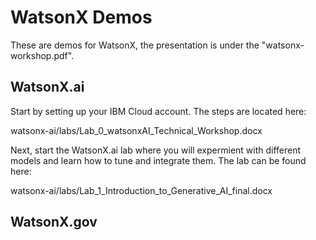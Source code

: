 # WatsonX Demos

These are demos for WatsonX, the presentation is under the "watsonx-workshop.pdf".

## WatsonX.ai

Start by setting up your IBM Cloud account. The steps are located here:

watsonx-ai/labs/Lab_0_watsonxAI_Technical_Workshop.docx

Next, start the WatsonX.ai lab where you will expermient with different models and learn how to tune and integrate them. The lab can be found here:

watsonx-ai/labs/Lab_1_Introduction_to_Generative_AI_final.docx

## WatsonX.gov 
